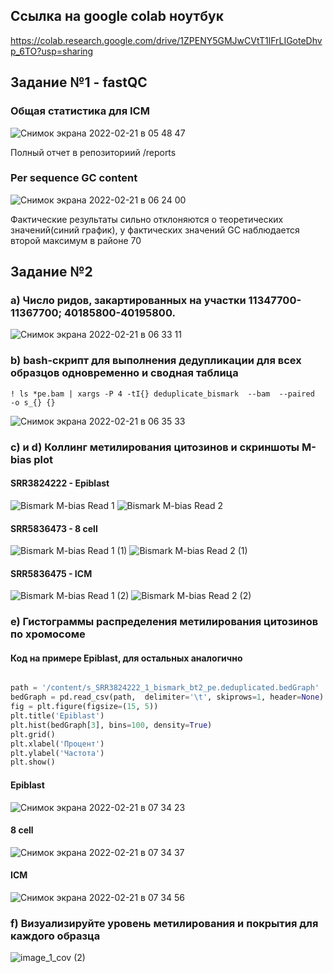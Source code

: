 ## Ссылка на google colab ноутбук
https://colab.research.google.com/drive/1ZPENY5GMJwCVtT1lFrLIGoteDhvp_6TO?usp=sharing
## Задание №1 - fastQC
### Общая статистика для ICM
![Снимок экрана 2022-02-21 в 05 48 47](https://user-images.githubusercontent.com/93208971/154883818-d5f48a1f-2545-48e0-91f5-720266a3fc02.png)

Полный отчет в репозиториий /reports
### Per sequence GC content
![Снимок экрана 2022-02-21 в 06 24 00](https://user-images.githubusercontent.com/93208971/154884065-3ed2c14e-bcb5-4745-889d-d33831941dae.png)

Фактические результаты сильно отклоняются о теоретических значений(синий график), у фактических значений GC наблюдается второй максимум в районе 70

## Задание №2
### a) Число ридов, закартированных на участки 11347700-11367700; 40185800-40195800.

![Снимок экрана 2022-02-21 в 06 33 11](https://user-images.githubusercontent.com/93208971/154884828-2ea9fdf7-c493-4cc7-849b-96c881b2a906.png)

 ### b) bash-скрипт для выполнения дедупликации для всех образцов одновременно и сводная таблица
 ```
 ! ls *pe.bam | xargs -P 4 -tI{} deduplicate_bismark  --bam  --paired  -o s_{} {}
 ```
 
 ![Снимок экрана 2022-02-21 в 06 35 33](https://user-images.githubusercontent.com/93208971/154885080-b1cd6423-7bf6-417e-b2a3-8648389378a0.png)
 
 ### c) и d) Коллинг метилирования цитозинов и скриншоты M-bias plot
 
 #### SRR3824222 - Epiblast
  ![Bismark M-bias Read 1](https://user-images.githubusercontent.com/93208971/154886168-ec6e3f5a-9280-461c-a3c7-5350b29b1a51.png)
  ![Bismark M-bias Read 2](https://user-images.githubusercontent.com/93208971/154886183-34d79100-d037-4468-a242-fc8ebcb53275.png)
 #### SRR5836473 - 8 cell
  ![Bismark M-bias Read 1 (1)](https://user-images.githubusercontent.com/93208971/154886364-6e8e1b91-d253-47d2-aa4b-581f57b495f8.png)
  ![Bismark M-bias Read 2 (1)](https://user-images.githubusercontent.com/93208971/154886377-04fcf516-9ef7-4fc2-bd2d-6b9d8b1e5dd2.png)
 #### SRR5836475 - ICM
  ![Bismark M-bias Read 1 (2)](https://user-images.githubusercontent.com/93208971/154886678-34366e19-6fb9-43c6-a80a-621b8f6dd740.png)
  ![Bismark M-bias Read 2 (2)](https://user-images.githubusercontent.com/93208971/154886683-03dc05d5-699a-454f-ba15-4d5a931146d6.png)
  
   ### e) Гистограммы распределения метилирования цитозинов по хромосоме
   
  #### Код на примере Epiblast, для остальных аналогично
  
  ```python
  
path = '/content/s_SRR3824222_1_bismark_bt2_pe.deduplicated.bedGraph'
bedGraph = pd.read_csv(path,  delimiter='\t', skiprows=1, header=None)
fig = plt.figure(figsize=(15, 5))
plt.title('Epiblast') 
plt.hist(bedGraph[3], bins=100, density=True)
plt.grid()
plt.xlabel('Процент')
plt.ylabel('Частота')
plt.show()
```
#### Epiblast
![Снимок экрана 2022-02-21 в 07 34 23](https://user-images.githubusercontent.com/93208971/154889821-788d68cb-4a6c-47e5-aacc-1203b1a4814d.png)
#### 8 cell
![Снимок экрана 2022-02-21 в 07 34 37](https://user-images.githubusercontent.com/93208971/154889822-28fa51f2-2f38-4edf-9c54-9e2b13ecf5f6.png)
#### ICM
![Снимок экрана 2022-02-21 в 07 34 56](https://user-images.githubusercontent.com/93208971/154889824-731f93e1-130b-4e49-845c-2ccfab686de2.png)

  ### f) Визуализируйте уровень метилирования и покрытия для каждого образца 
![image_1_cov (2)](https://user-images.githubusercontent.com/93208971/154898707-4081544e-c6ed-44d7-8d4f-e206983f8d81.png)

